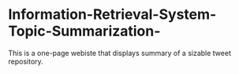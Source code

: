 # Information-Retrieval-System-Topic-Summarization-
This is a one-page webiste that displays summary of a sizable tweet repository.
